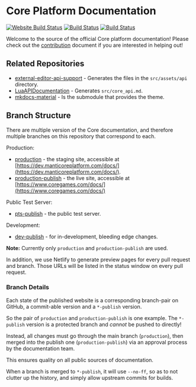 # Core Platform Documentation

[![Website Build Status](https://api.netlify.com/api/v1/badges/c0780d7f-a678-49fd-b50e-ffe26f95147f/deploy-status)](https://app.netlify.com/sites/manticore-docs/deploys) [![Build Status](https://github.com/ManticoreGamesInc/platform-documentation/workflows/Build%20&%20Deploy%20(Production)/badge.svg)](https://github.com/ManticoreGamesInc/platform-documentation/actions?query=workflow%3A%22Build+%26+Deploy+%28Production%29%22) [![Build Status](https://github.com/ManticoreGamesInc/platform-documentation/workflows/Build%20&%20Deploy%20(Production-Publish)/badge.svg)](https://github.com/ManticoreGamesInc/platform-documentation/actions?query=workflow%3A%22Build+%26+Deploy+%28Production-Publish%29%22)


Welcome to the source of the official Core platform documentation! Please check out the [contribution](CONTRIBUTING.MD) document if you are interested in
helping out!

## Related Repositories

- [external-editor-api-support](https://github.com/ManticoreGamesInc/external-editor-api-support) - Generates the files in the `src/assets/api` directory.
- [LuaAPIDocumentation](https://github.com/ManticoreGamesInc/LuaAPIDocumentation) - Generates `src/core_api.md`.
- [mkdocs-material](https://github.com/ManticoreGamesInc/mkdocs-material) - Is the submodule that provides the theme.

## Branch Structure

There are multiple version of the Core documentation, and therefore multiple branches on this repository that correspond to each.

Production:

- [production](https://dev.manticoreplatform.com/docs/) - the staging site, accessible at [https://dev.manticoreplatform.com/docs/](https://dev.manticoreplatform.com/docs/).
- [production-publish](https://www.coregames.com/docs/) - the live site, accessible at [https://www.coregames.com/docs/](https://www.coregames.com/docs/)

Public Test Server:

- [pts-publish](https://pts-publish--manticore-docs.netlify.com/) - the public test server.

Development:

- [dev-publish](https://dev-publish--manticore-docs.netlify.com/) - for in-development, bleeding edge changes.

**Note:** Currently only `production` and `production-publish` are used.

In addition, we use Netlify to generate preview pages for every pull request and branch. Those URLs will be listed in the status window on every pull request.

### Branch Details

Each state of the published website is a corresponding branch-pair on GitHub, a commit-able version and a `*-publish` version.

So the pair of `production` and `production-publish` is one example. The `*-publish` version is a protected branch and _cannot_ be pushed to directly!

Instead, all changes must go through the main branch (`production`), then merged into the publish one (`production-publish`) via an approval process by the documentation team.

This ensures quality on all public sources of documentation.

When a branch is merged to `*-publish`, it will use `--no-ff`, so as to not clutter up the history, and simply allow upstream commits for builds.
